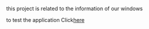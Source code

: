 this project is related to the information of our windows

to test the application Click[here](https://jashan201.github.io/client/)